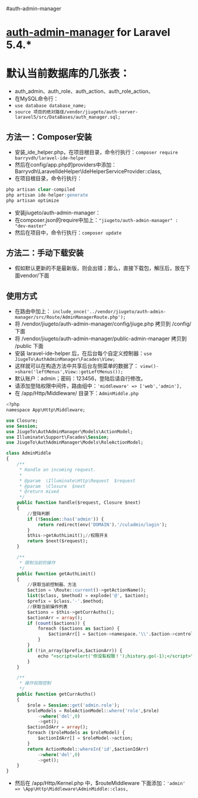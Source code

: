 #auth-admin-manager

# [auth-admin-manager](https://github.com/jiugeto/auth-admin-manager) for Laravel 5.4.*

# 默认当前数据库的几张表：
- auth_admin、auth_role、auth_action、auth_role_action、
- 在MySQL命令行：
- `use database database_name;`
- `source 项目的绝对路径/vendor/jiugeto/auth-server-laravel5/src/DataBases/auth_manager.sql;`

## 方法一：Composer安装
- 安装_ide_helper.php，在项目根目录，命令行执行：`composer require barryvdh/laravel-ide-helper`
- 然后在config/app.php的providers中添加：Barryvdh\LaravelIdeHelper\IdeHelperServiceProvider::class,
- 在项目根目录，命令行执行：
```sql
php artisan clear-compiled
php artisan ide-helper:generate
php artisan optimize
```
- 安装jiugeto/auth-admin-manager：
- 在composer.json的require中加上：`"jiugeto/auth-admin-manager" : "dev-master"`
- 然后在项目中，命令行执行：`composer update`
## 方法二：手动下载安装
- 假如默认更新的不是最新版，则会出错；那么，直接下载包，解压后，放在下面vendor/下面

## 使用方式
- 在路由中加上：
`include_once('../vendor/jiugeto/auth-admin-manager/src/Route/AdminManagerRoute.php');`
- 将 /vendor/jiugeto/auth-admin-manager/config/jiuge.php 拷贝到 /config/ 下面
- 将 /vendor/jiugeto/auth-admin-manager/public-admin-manager 拷贝到 /public 下面
- 安装 laravel-ide-helper 后，在后台每个自定义控制器：`use JiugeTo\AuthAdminManager\Facades\View;`
- 这样就可以在构造方法中共享后台左侧菜单的数据了： `view()->share('leftMenus',View::getLeftMenus());`
- 默认账户：admin；密码：123456，登陆后请自行修改。
- 请添加登陆权限中间件，路由组中：`'middleware' => ['web','admin'],`
- 在 /app/Http/Middleware/ 目录下：`AdminMiddle.php`
```sql
<?php
namespace App\Http\Middleware;

use Closure;
use Session;
use JiugeTo\AuthAdminManager\Models\ActionModel;
use Illuminate\Support\Facades\Session;
use JiugeTo\AuthAdminManager\Models\RoleActionModel;

class AdminMiddle
{
    /**
     * Handle an incoming request.
     *
     * @param  \Illuminate\Http\Request  $request
     * @param  \Closure  $next
     * @return mixed
     */
    public function handle($request, Closure $next)
    {
        //登陆判断
        if (!Session::has('admin')) {
            return redirect(env('DOMAIN').'/culadmin/login');
        }
        $this->getAuthLimit();//权限开关
        return $next($request);
    }

    /**
     * 限制当前的操作
     */
    public function getAuthLimit()
    {
        //获取当前控制器、方法
        $action = \Route::current()->getActionName();
        list($class, $method) = explode('@', $action);
        $prefix = $class.'-'.$method;
        //获取当前操作列表
        $actions = $this->getCurrAuths();
        $actionArr = array();
        if (count($actions)) {
            foreach ($actions as $action) {
                $actionArr[] = $action->namespace.'\\'.$action->controller.'-'.$action->action;
            }
        }
        if (!in_array($prefix,$actionArr)) {
            echo "<script>alert('你没有权限！');history.go(-1);</script>";exit;
        }
    }

    /**
     * 操作权限控制
     */
    public function getCurrAuths()
    {
        $role = Session::get('admin.role');
        $roleModels = RoleActionModel::where('role',$role)
            ->where('del',0)
            ->get();
        $actionIdArr = array();
        foreach ($roleModels as $roleModel) {
            $actionIdArr[] = $roleModel->action;
        }
        return ActionModel::whereIn('id',$actionIdArr)
            ->where('del',0)
            ->get();
    }
}
```
- 然后在 /app/Http/Kernel.php 中，$routeMiddleware 下面添加：`'admin' => \App\Http\Middleware\AdminMiddle::class,`